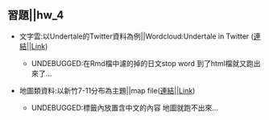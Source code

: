 ﻿## 習題||hw_4

- 文字雲:以Undertale的Twitter資料為例||Wordcloud:Undertale in Twitter ([連結||Link](https://perilium.github.io/NTU-CSX4001/Week_4/hw_4/Wordcloud/Wordcloud_Tweet_Undertale_.html))
	- UNDEBUGGED:在Rmd檔中濾的掉的日文stop word 到了html檔就又跑出來了...

- 地圖類資料:以新竹7-11分布為主題||map file([連結||Link](https://perilium.github.io/NTU-CSX4001/Week_4/hw_4/map/Hsinchu_7-11.html))
	- UNDEBUGGED:標籤內放置含中文的內容 地圖就跑不出來...	
	
